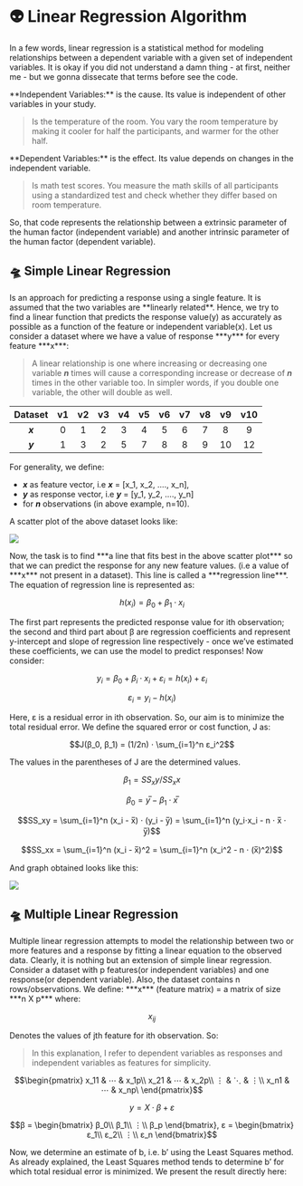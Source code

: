 <h1> 👽 Linear Regression Algorithm </h1>

<p>In a few words, linear regression is a statistical method for modeling relationships between a dependent variable with a given set of independent variables. It is okay if you did not understand a damn thing - at first, neither me - but we gonna dissecate that terms before see the code.</p>

<p> **Independent Variables:** is the cause. Its value is independent of other variables in your study. </p>

> Is the temperature of the room. You vary the room temperature by making it cooler for half the participants, and warmer for the other half.

<p> **Dependent Variables:** is the effect. Its value depends on changes in the independent variable.</p>

> Is math test scores. You measure the math skills of all participants using a standardized test and check whether they differ based on room temperature.

<p> So, that code represents the relationship between a extrinsic parameter of the human factor (independent variable) and another intrinsic parameter of the human factor (dependent variable).</p>

<h2>🛸 Simple Linear Regression </h2>
<p>Is an approach for predicting a response using a single feature. It is assumed that the two variables are **linearly related**. Hence, we try to find a linear function that predicts the response value(y) as accurately as possible as a function of the feature or independent variable(x). Let us consider a dataset where we have a value of response ***y*** for every feature ***x***:</p>

>A linear relationship is one where increasing or decreasing one variable ***n*** times will cause a corresponding increase or decrease of ***n*** times in the other variable too. In simpler words, if you double one variable, the other will double as well.

Dataset | v1 | v2 | v3 | v4 | v5 | v6 | v7 | v8 | v9 | v10
|:-----:|:-:|:-:|:-:|:-:|:-:|:-:|:-:|:-:|:-:|:-:|
***x*** | 0 | 1 | 2 | 3 | 4 | 5 | 6 | 7 | 8 | 9 |
***y*** | 1 | 3 | 2 | 5 | 7 | 8 | 8 | 9 | 10 | 12 |

<p> For generality, we define:</p>

- ***x*** as feature vector, i.e ***x*** = [x_1, x_2, …., x_n],
- ***y*** as response vector, i.e ***y*** = [y_1, y_2, …., y_n]
- for ***n*** observations (in above example, n=10).

<p> A scatter plot of the above dataset looks like: </p>

![](https://media.geeksforgeeks.org/wp-content/uploads/python-linear-regression-1.png)

<p>Now, the task is to find ***a line that fits best in the above scatter plot*** so that we can predict the response for any new feature values. (i.e a value of ***x*** not present in a dataset). This line is called a ***regression line***. The equation of regression line is represented as: </p>

$$h(x_i)= β_0 + β_1 ⋅ x_i$$

<p>The first part represents the predicted response value for ith observation; the second and third part about β are regression coefficients and represent y-intercept and slope of regression line respectively - once we’ve estimated these coefficients, we can use the model to predict responses! Now consider:</p>

$$y_i = β_0 + β_i ⋅ x_i + ε_i  = h(x_i) + ε_i$$

$$ε_i = y_i - h(x_i)$$

<p>Here, ε is a residual error in ith observation.  So, our aim is to minimize the total residual error. We define the squared error or cost function, J as: </p>

$$J(β_0, β_1) = (1/2n) ⋅ \sum_{i=1}^n ε_i^2$$

<p>The values in the parentheses of J are the determined values.</p>

$$β_1 = SS_xy/SS_xx$$

$$β_0 = y̅ -β _1 ⋅ x̅$$

$$SS_xy = \sum_{i=1}^n (x_i - x̅) ⋅ (y_i - y̅) = \sum_{i=1}^n (y_i⋅x_i - n ⋅ x̅ ⋅ y̅)$$

$$SS_xx = \sum_{i=1}^n (x_i - x̅)^2 = \sum_{i=1}^n (x_i^2 - n ⋅ (x̅)^2)$$

<p>And graph obtained looks like this:</p>

![](https://media.geeksforgeeks.org/wp-content/uploads/python-linear-regression-2.png)

<h2>🛸 Multiple Linear Regression </h2>
<p>Multiple linear regression attempts to model the relationship between two or more features and a response by fitting a linear equation to the observed data. Clearly, it is nothing but an extension of simple linear regression. Consider a dataset with p features(or independent variables) and one response(or dependent variable). 
Also, the dataset contains n rows/observations. We define: ***x*** (feature matrix) = a matrix of size ***n X p*** where:</p>

$$x_{ij}$$

<p>Denotes the values of jth feature for ith observation. So: </p>

>In this explanation, I refer to dependent variables as responses and independent variables as features for simplicity.

$$\begin{pmatrix}
x_11 & ⋯ & x_1p\\
x_21 & ⋯ & x_2p\\
⋮ & ⋱ & ⋮\\
x_n1 & ⋯ & x_np\
\end{pmatrix}$$

$$y = X⋅ β + ε$$

$$β = \begin{bmatrix}
β_0\\
β_1\\
⋮\\
β_p
\end{bmatrix},  ε = \begin{bmatrix}
ε_1\\
ε_2\\
⋮\\
ε_n
\end{bmatrix}$$

<p>Now, we determine an estimate of b, i.e. b’ using the Least Squares method. As already explained, the Least Squares method tends to determine b’ for which total residual error is minimized. We present the result directly here:  </p>
